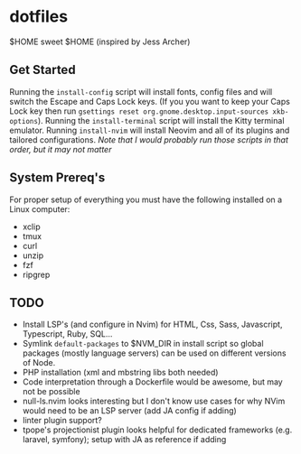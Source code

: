 # dotfiles
$HOME sweet $HOME (inspired by Jess Archer)

## Get Started
Running the `install-config` script will install fonts, config files and will switch the Escape and Caps Lock keys.
(If you you want to keep your Caps Lock key then run `gsettings reset org.gnome.desktop.input-sources xkb-options`).
Running the `install-terminal` script will install the Kitty terminal emulator.
Running `install-nvim` will install Neovim and all of its plugins and tailored configurations.
*Note that I would probably run those scripts in that order, but it may not matter*

## System Prereq's
For proper setup of everything you must have the following installed on a Linux computer:
- xclip
- tmux
- curl
- unzip
- fzf
- ripgrep

## TODO
- Install LSP's (and configure in Nvim) for HTML, Css, Sass, Javascript, Typescript, Ruby, SQL...
- Symlink `default-packages` to $NVM_DIR in install script so global packages (mostly language servers) can be used on different versions of Node.
- PHP installation (xml and mbstring libs both needed)
- Code interpretation through a Dockerfile would be awesome, but may not be possible
- null-ls.nvim looks interesting but I don't know use cases for why NVim would need to be an LSP server (add JA config if adding)
- linter plugin support?
- tpope's projectionist plugin looks helpful for dedicated frameworks (e.g. laravel, symfony); setup with JA as reference if adding

